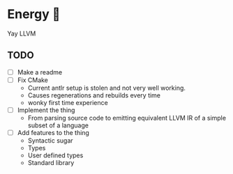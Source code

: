 # Energy 🔋

Yay LLVM

## TODO

- [ ] Make a readme
- [ ] Fix CMake
    - Current antlr setup is stolen and not very well working.
    - Causes regenerations and rebuilds every time
    - wonky first time experience
- [ ] Implement the thing
    - From parsing source code to emitting equivalent LLVM IR of a simple subset of a language
- [ ] Add features to the thing
    - Syntactic sugar
    - Types
    - User defined types
    - Standard library

